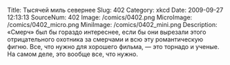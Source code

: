Title: Тысячей миль севернее 
Slug: 402 
Category: xkcd 
Date: 2009-09-27 12:13:13 
SourceNum: 402 
Image: /comics/0402.png 
MicroImage: /comics/0402_micro.png 
MiniImage: /comics/0402_mini.png 
Description: «Смерч» был бы гораздо интереснее, если бы они вырезали этого отрицательного охотника за смерчами и всю эту романтическую фигню. Все, что нужно для хорошего фильма, ― это торнадо и ученые.<br>На самом деле, это вообще все, что нужно. 

